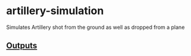 # artillery-simulation
Simulates Artillery shot from the ground as well as dropped from a plane 

## [Outputs](artillery%20simulation/Writeup.pdf)

